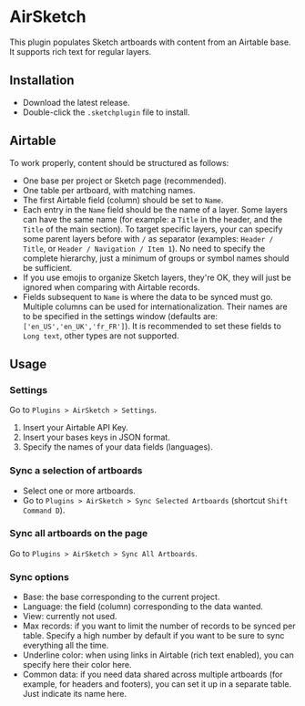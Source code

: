 # AirSketch

This plugin populates Sketch artboards with content from an Airtable base. It supports rich text for regular layers.

## Installation

- Download the latest release.
- Double-click the `.sketchplugin` file to install.

## Airtable

To work properly, content should be structured as follows:
- One base per project or Sketch page (recommended).
- One table per artboard, with matching names.
- The first Airtable field (column) should be set to `Name`.
- Each entry in the `Name` field should be the name of a layer. Some layers can have the same name (for example: a `Title` in the header, and the `Title` of the main section). To target specific layers, your can specify some parent layers before with `/` as separator (examples: `Header / Title`, or `Header / Navigation / Item 1`). No need to specify the complete hierarchy, just a minimum of groups or symbol names should be sufficient.
- If you use emojis to organize Sketch layers, they're OK, they will just be ignored when comparing with Airtable records.
- Fields subsequent to `Name` is where the data to be synced must go. Multiple columns can be used for internationalization. Their names are to be specified in the settings window (defaults are: `['en_US','en_UK','fr_FR']`). It is recommended to set these fields to `Long text`, other types are not supported.

## Usage

### Settings

Go to `Plugins > AirSketch > Settings`.

1. Insert your Airtable API Key.
2. Insert your bases keys in JSON format.
3. Specify the names of your data fields (languages).

### Sync a selection of artboards

- Select one or more artboards.
- Go to `Plugins > AirSketch > Sync Selected Artboards` (shortcut `Shift Command D`).

### Sync all artboards on the page

Go to `Plugins > AirSketch > Sync All Artboards`.

### Sync options

- Base: the base corresponding to the current project.
- Language: the field (column) corresponding to the data wanted.
- View: currently not used.
- Max records: if you want to limit the number of records to be synced per table. Specify a high number by default if you want to be sure to sync everything all the time.
- Underline color: when using links in Airtable (rich text enabled), you can specify here their color here.
- Common data: if you need data shared across multiple artboards (for example, for headers and footers), you can set it up in a separate table. Just indicate its name here.
